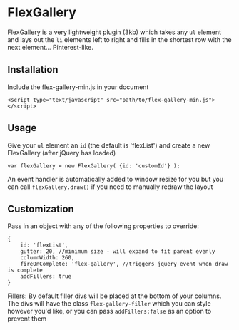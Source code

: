 FlexGallery
===========

FlexGallery is a very lightweight plugin (3kb) which takes any `ul` element and lays out the `li` elements left to right and fills in the shortest row with the next element... Pinterest-like.


Installation
------------

Include the flex-gallery-min.js in your document

	<script type="text/javascript" src="path/to/flex-gallery-min.js"></script>

Usage
-----

Give your `ul` element an `id` (the default is 'flexList') and create a new FlexGallery (after jQuery has loaded)

	var flexGallery = new FlexGallery( {id: 'customId'} );

An event handler is automatically added to window resize for you but you can call `flexGallery.draw()` if you need to manually redraw the layout

Customization
-------------

Pass in an object with any of the following properties to override:


	{
		id: 'flexList',
		gutter: 20, //minimum size - will expand to fit parent evenly
		columnWidth: 260,
		fireOnComplete: 'flex-gallery', //triggers jquery event when draw is complete
		addFillers: true
	}
	
Fillers:
By default filler divs will be placed at the bottom of your columns.  The divs will have the class `flex-gallery-filler` which you can style however you'd like, or you can pass `addFillers:false` as an option to prevent them
